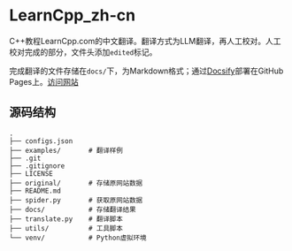 # LearnCpp_zh-cn

C++教程LearnCpp.com的中文翻译。翻译方式为LLM翻译，再人工校对。人工校对完成的部分，文件头添加`edited`标记。

完成翻译的文件存储在`docs/`下，为Markdown格式；通过[Docsify](https://github.com/docsify/docsify)部署在GitHub Pages上。[访问网站](https://yutoly.github.io/learncpp_zh-cn/)

## 源码结构

```
.
├── configs.json
├── examples/       # 翻译样例
├── .git
├── .gitignore
├── LICENSE
├── original/       # 存储原网站数据
├── README.md
├── spider.py       # 获取原网站数据
├── docs/           # 存储翻译结果
├── translate.py    # 翻译脚本
├── utils/          # 工具脚本
└── venv/           # Python虚拟环境

```